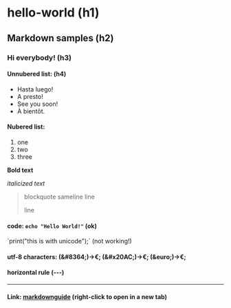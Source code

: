 # hello-world (h1)
## Markdown samples (h2)

### Hi everybody! (h3)

#### Unnubered list: (h4)

- Hasta luego!
- A presto!
- See you soon!
- À bientôt.

#### Nubered list:

1. one
2. two
3. three

**Bold text**

*italicized text*

> blockquote
> sameline
> line
> 
> line

#### code: `echo "Hello World!"` (ok)
&#96;print("this is with unicode");&#96; (not working!)

#### utf-8 characters:  (\&#8364;)->&#8364;; (\&#x20AC;)->&#x20AC;; (\&euro;)->&euro;;

#### horizontal rule (---)
---

#### Link: [markdownguide](https://www.markdownguide.org/cheat-sheet/) (right-click to open in a new tab)







